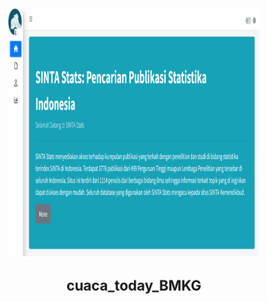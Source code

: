<p align="center">
  <img width="900" height="500" src="https://github.com/rismandwij/kel7_mds/blob/main/doc/Dashboar.png">
</p>

<div align="center">



# cuaca_today_BMKG
